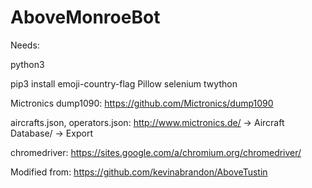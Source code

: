# AboveMonroeBot

Needs:

python3

pip3 install emoji-country-flag Pillow selenium twython

Mictronics dump1090: https://github.com/Mictronics/dump1090

aircrafts.json, operators.json: http://www.mictronics.de/ -> Aircraft Database/ -> Export

chromedriver: https://sites.google.com/a/chromium.org/chromedriver/

Modified from: https://github.com/kevinabrandon/AboveTustin
